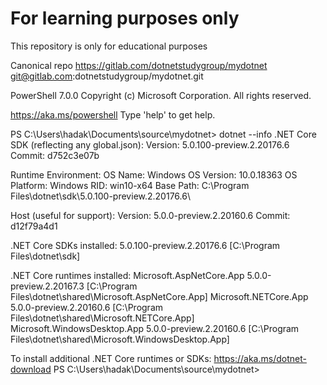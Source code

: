 # For learning purposes only

This repository is only for educational purposes

Canonical repo https://gitlab.com/dotnetstudygroup/mydotnet
git@gitlab.com:dotnetstudygroup/mydotnet.git

PowerShell 7.0.0
Copyright (c) Microsoft Corporation. All rights reserved.

https://aka.ms/powershell
Type 'help' to get help.

PS C:\Users\hadak\Documents\source\mydotnet> dotnet --info
.NET Core SDK (reflecting any global.json):
 Version:   5.0.100-preview.2.20176.6
 Commit:    d752c3e07b

Runtime Environment:
 OS Name:     Windows
 OS Version:  10.0.18363
 OS Platform: Windows
 RID:         win10-x64
 Base Path:   C:\Program Files\dotnet\sdk\5.0.100-preview.2.20176.6\

Host (useful for support):
  Version: 5.0.0-preview.2.20160.6
  Commit:  d12f79a4d1

.NET Core SDKs installed:
  5.0.100-preview.2.20176.6 [C:\Program Files\dotnet\sdk]

.NET Core runtimes installed:
  Microsoft.AspNetCore.App 5.0.0-preview.2.20167.3 [C:\Program Files\dotnet\shared\Microsoft.AspNetCore.App]
  Microsoft.NETCore.App 5.0.0-preview.2.20160.6 [C:\Program Files\dotnet\shared\Microsoft.NETCore.App]
  Microsoft.WindowsDesktop.App 5.0.0-preview.2.20160.6 [C:\Program Files\dotnet\shared\Microsoft.WindowsDesktop.App]

To install additional .NET Core runtimes or SDKs:
  https://aka.ms/dotnet-download
PS C:\Users\hadak\Documents\source\mydotnet> 